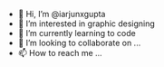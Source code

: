 - 👋 Hi, I’m @iarjunxgupta
- 👀 I’m interested in graphic designing 
- 🌱 I’m currently learning to code
- 💞️ I’m looking to collaborate on ...
- 📫 How to reach me ...
                      
<!---
iarjunxgupta/iarjunxgupta is a ✨ special ✨ repository because its `README.md` (this file) appears on your GitHub profile.
You can click the Preview link to take a look at your changes.
--->
